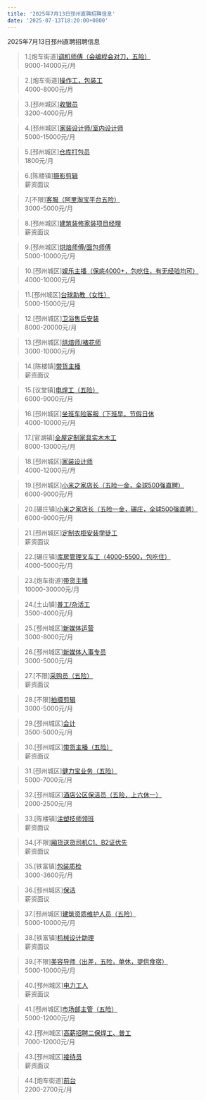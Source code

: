 ```yaml
---
title: '2025年7月13日邳州直聘招聘信息'
date: '2025-07-13T18:20:00+0800'
---
```

2025年7月13日邳州直聘招聘信息
<!--more-->
>1.[炮车街道][调机师傅（会编程会对刀，五险）](https://www.pizhouzhipin.com/job/41666)<br>
>9000-14000元/月

>2.[炮车街道][操作工，包装工](https://www.pizhouzhipin.com/job/36719)<br>
>4000-8000元/月

>3.[邳州城区][收银员](https://www.pizhouzhipin.com/job/31433)<br>
>3200-4000元/月

>4.[邳州城区][家装设计师/室内设计师](https://www.pizhouzhipin.com/job/41144)<br>
>5000-15000元/月

>5.[邳州城区][仓库打包员](https://www.pizhouzhipin.com/job/40829)<br>
>1800元/月

>6.[陈楼镇][摄影剪辑](https://www.pizhouzhipin.com/job/41508)<br>
>薪资面议

>7.[不限][客服（阿里淘宝平台五险）](https://www.pizhouzhipin.com/job/39555)<br>
>3000-5000元/月

>8.[邳州城区][建筑装修家装项目经理](https://www.pizhouzhipin.com/job/41145)<br>
>薪资面议

>9.[邳州城区][烘焙师傅/面包师傅](https://www.pizhouzhipin.com/job/41589)<br>
>5000-10000元/月

>10.[邳州城区][娱乐主播（保底4000+，包吃住，有无经验均可）](https://www.pizhouzhipin.com/job/41113)<br>
>4000-10000元/月

>11.[邳州城区][台球助教（女性）](https://www.pizhouzhipin.com/job/38709)<br>
>5000-15000元/月

>12.[邳州城区][卫浴售后安装](https://www.pizhouzhipin.com/job/41637)<br>
>8000-20000元/月

>13.[邳州城区][烘焙师/裱花师](https://www.pizhouzhipin.com/job/37283)<br>
>3000-10000元/月

>14.[陈楼镇][带货主播](https://www.pizhouzhipin.com/job/41510)<br>
>薪资面议

>15.[议堂镇][电焊工（五险）](https://www.pizhouzhipin.com/job/29157)<br>
>6000-9000元/月

>16.[邳州城区][坐班车险客服（下班早，节假日休](https://www.pizhouzhipin.com/job/30881)<br>
>4000-10000元/月

>17.[官湖镇][全屋定制家具实木木工](https://www.pizhouzhipin.com/job/38444)<br>
>8000-13000元/月

>18.[邳州城区][家装设计师](https://www.pizhouzhipin.com/job/41628)<br>
>4000-12000元/月

>19.[邳州城区][小米之家店长（五险一金，全球500强直聘）](https://www.pizhouzhipin.com/job/41614)<br>
>6000-9000元/月

>20.[碾庄镇][小米之家店长（五险一金，碾庄，全球500强直聘）](https://www.pizhouzhipin.com/job/41624)<br>
>6000-9000元/月

>21.[邳州城区][定制衣柜安装学徒工](https://www.pizhouzhipin.com/job/39215)<br>
>薪资面议

>22.[碾庄镇][库房管理叉车工（4000-5500，包吃住）](https://www.pizhouzhipin.com/job/37700)<br>
>4000-5000元/月

>23.[炮车街道][带货主播](https://www.pizhouzhipin.com/job/38603)<br>
>10000-30000元/月

>24.[土山镇][普工/杂活工](https://www.pizhouzhipin.com/job/40203)<br>
>3500-4000元/月

>25.[邳州城区][新媒体运营](https://www.pizhouzhipin.com/job/41583)<br>
>3000-8000元/月

>26.[邳州城区][新媒体人事专员](https://www.pizhouzhipin.com/job/41582)<br>
>3000-5000元/月

>27.[不限][采购员（五险）](https://www.pizhouzhipin.com/job/41647)<br>
>薪资面议

>28.[不限][拍摄剪辑](https://www.pizhouzhipin.com/job/40894)<br>
>3000-5000元/月

>29.[邳州城区][会计](https://www.pizhouzhipin.com/job/41470)<br>
>3500-5000元/月

>30.[邳州城区][带货主播（五险）](https://www.pizhouzhipin.com/job/36206)<br>
>薪资面议

>31.[邳州城区][健力宝业务（五险）](https://www.pizhouzhipin.com/job/41365)<br>
>5000-7000元/月

>32.[邳州城区][酒店公区保洁员（五险，上六休一）](https://www.pizhouzhipin.com/job/29142)<br>
>2000-2500元/月

>33.[陈楼镇][注塑技师领班](https://www.pizhouzhipin.com/job/41667)<br>
>薪资面议

>34.[不限][厢货送货司机C1、B2证优先](https://www.pizhouzhipin.com/job/26157)<br>
>薪资面议

>35.[铁富镇][包装质检](https://www.pizhouzhipin.com/job/40517)<br>
>3000-3600元/月

>36.[邳州城区][保洁](https://www.pizhouzhipin.com/job/41658)<br>
>薪资面议

>37.[邳州城区][建筑资质维护人员（五险）](https://www.pizhouzhipin.com/job/41657)<br>
>5000-10000元/月

>38.[铁富镇][机械设计助理](https://www.pizhouzhipin.com/job/40285)<br>
>薪资面议

>39.[不限][美容导师（出差，五险，单休，提供食宿）](https://www.pizhouzhipin.com/job/25982)<br>
>5000-10000元/月

>40.[邳州城区][电力工人](https://www.pizhouzhipin.com/job/41664)<br>
>薪资面议

>41.[邳州城区][市场部主管（五险）](https://www.pizhouzhipin.com/job/41644)<br>
>5000-12000元/月

>42.[邳州城区][高薪招聘二保焊工、普工](https://www.pizhouzhipin.com/job/41663)<br>
>7000-12000元/月

>43.[邳州城区][接待员](https://www.pizhouzhipin.com/job/32769)<br>
>薪资面议

>44.[炮车街道][前台](https://www.pizhouzhipin.com/job/41626)<br>
>2200-2700元/月

